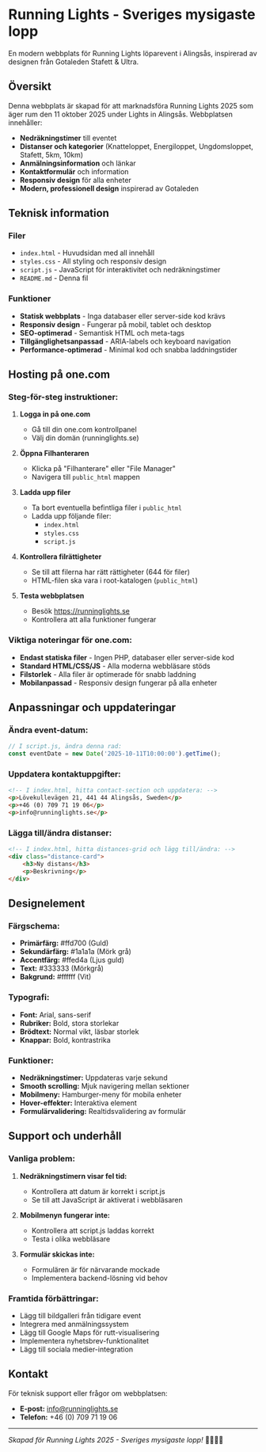 # Running Lights - Sveriges mysigaste lopp

En modern webbplats för Running Lights löparevent i Alingsås, inspirerad av designen från Gotaleden Stafett & Ultra.

## Översikt

Denna webbplats är skapad för att marknadsföra Running Lights 2025 som äger rum den 11 oktober 2025 under Lights in Alingsås. Webbplatsen innehåller:

- **Nedräkningstimer** till eventet
- **Distanser och kategorier** (Knatteloppet, Energiloppet, Ungdomsloppet, Stafett, 5km, 10km)
- **Anmälningsinformation** och länkar
- **Kontaktformulär** och information
- **Responsiv design** för alla enheter
- **Modern, professionell design** inspirerad av Gotaleden

## Teknisk information

### Filer
- `index.html` - Huvudsidan med all innehåll
- `styles.css` - All styling och responsiv design
- `script.js` - JavaScript för interaktivitet och nedräkningstimer
- `README.md` - Denna fil

### Funktioner
- **Statisk webbplats** - Inga databaser eller server-side kod krävs
- **Responsiv design** - Fungerar på mobil, tablet och desktop
- **SEO-optimerad** - Semantisk HTML och meta-tags
- **Tillgänglighetsanpassad** - ARIA-labels och keyboard navigation
- **Performance-optimerad** - Minimal kod och snabba laddningstider

## Hosting på one.com

### Steg-för-steg instruktioner:

1. **Logga in på one.com**
   - Gå till din one.com kontrollpanel
   - Välj din domän (runninglights.se)

2. **Öppna Filhanteraren**
   - Klicka på "Filhanterare" eller "File Manager"
   - Navigera till `public_html` mappen

3. **Ladda upp filer**
   - Ta bort eventuella befintliga filer i `public_html`
   - Ladda upp följande filer:
     - `index.html`
     - `styles.css`
     - `script.js`

4. **Kontrollera filrättigheter**
   - Se till att filerna har rätt rättigheter (644 för filer)
   - HTML-filen ska vara i root-katalogen (`public_html`)

5. **Testa webbplatsen**
   - Besök https://runninglights.se
   - Kontrollera att alla funktioner fungerar

### Viktiga noteringar för one.com:

- **Endast statiska filer** - Ingen PHP, databaser eller server-side kod
- **Standard HTML/CSS/JS** - Alla moderna webbläsare stöds
- **Filstorlek** - Alla filer är optimerade för snabb laddning
- **Mobilanpassad** - Responsiv design fungerar på alla enheter

## Anpassningar och uppdateringar

### Ändra event-datum:
```javascript
// I script.js, ändra denna rad:
const eventDate = new Date('2025-10-11T10:00:00').getTime();
```

### Uppdatera kontaktuppgifter:
```html
<!-- I index.html, hitta contact-section och uppdatera: -->
<p>Lövekullevägen 21, 441 44 Alingsås, Sweden</p>
<p>+46 (0) 709 71 19 06</p>
<p>info@runninglights.se</p>
```

### Lägga till/ändra distanser:
```html
<!-- I index.html, hitta distances-grid och lägg till/ändra: -->
<div class="distance-card">
    <h3>Ny distans</h3>
    <p>Beskrivning</p>
</div>
```

## Designelement

### Färgschema:
- **Primärfärg:** #ffd700 (Guld)
- **Sekundärfärg:** #1a1a1a (Mörk grå)
- **Accentfärg:** #ffed4a (Ljus guld)
- **Text:** #333333 (Mörkgrå)
- **Bakgrund:** #ffffff (Vit)

### Typografi:
- **Font:** Arial, sans-serif
- **Rubriker:** Bold, stora storlekar
- **Brödtext:** Normal vikt, läsbar storlek
- **Knappar:** Bold, kontrastrika

### Funktioner:
- **Nedräkningstimer:** Uppdateras varje sekund
- **Smooth scrolling:** Mjuk navigering mellan sektioner
- **Mobilmeny:** Hamburger-meny för mobila enheter
- **Hover-effekter:** Interaktiva element
- **Formulärvalidering:** Realtidsvalidering av formulär

## Support och underhåll

### Vanliga problem:

1. **Nedräkningstimern visar fel tid:**
   - Kontrollera att datum är korrekt i script.js
   - Se till att JavaScript är aktiverat i webbläsaren

2. **Mobilmenyn fungerar inte:**
   - Kontrollera att script.js laddas korrekt
   - Testa i olika webbläsare

3. **Formulär skickas inte:**
   - Formulären är för närvarande mockade
   - Implementera backend-lösning vid behov

### Framtida förbättringar:
- Lägg till bildgalleri från tidigare event
- Integrera med anmälningssystem
- Lägg till Google Maps för rutt-visualisering
- Implementera nyhetsbrev-funktionalitet
- Lägg till sociala medier-integration

## Kontakt

För teknisk support eller frågor om webbplatsen:
- **E-post:** info@runninglights.se
- **Telefon:** +46 (0) 709 71 19 06

---

*Skapad för Running Lights 2025 - Sveriges mysigaste lopp!* 🏃‍♂️🏃‍♀️
